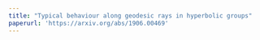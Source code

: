 ```yaml
---
title: "Typical behaviour along geodesic rays in hyperbolic groups"
paperurl: 'https://arxiv.org/abs/1906.00469'
---
```

